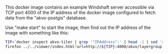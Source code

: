 This docker image contains an example Windshaft server
accessible via TCP port 4000 of the IP address of the docker image
configured to fetch data from the "akvo-postgis" database.

Use "make start" to start the image, then find out the IP address
of the image with something like this:

```sh
TIP=`docker inspect akvo-tiler | grep '"IPAddress":' | head -1 | sed 's/.*: "//;s/".*//'`
firefox ../../viewer/index.html?url=http://${TIP}:4000/akvo/layergroup
```